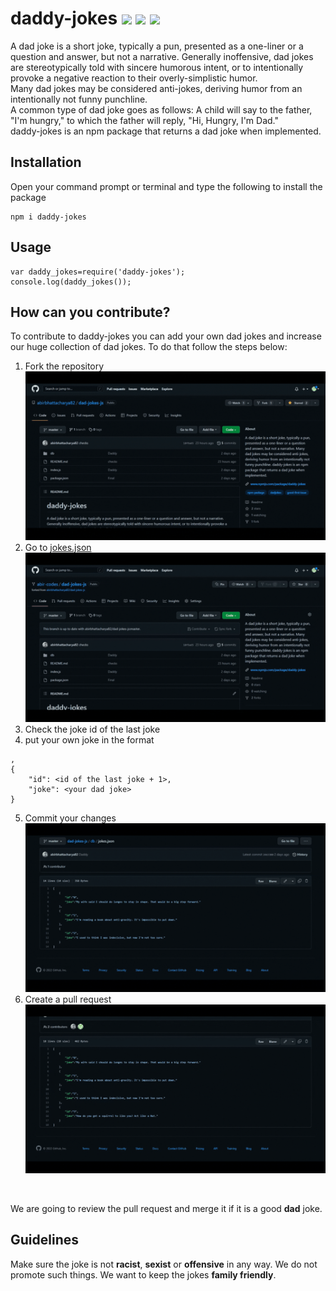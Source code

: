 # daddy-jokes [![](https://img.shields.io/badge/-npm-red)](https://www.npmjs.com/package/daddy-jokes) ![](https://img.shields.io/github/forks/abirbhattacharya82/dad-jokes-js) ![](https://img.shields.io/github/stars/abirbhattacharya82/dad-jokes-js)

A dad joke is a short joke, typically a pun, presented as a one-liner or a question and answer, but not a narrative. Generally inoffensive, dad jokes are stereotypically told with sincere humorous intent, or to intentionally provoke a negative reaction to their overly-simplistic humor.
<br>
Many dad jokes may be considered anti-jokes, deriving humor from an intentionally not funny punchline.
<br>
A common type of dad joke goes as follows: A child will say to the father, "I'm hungry," to which the father will reply, "Hi, Hungry, I'm Dad."
<br>
daddy-jokes is an npm package that returns a dad joke when implemented.

## Installation
Open your command prompt or terminal and type the following to install the package
```
npm i daddy-jokes
```

## Usage
```
var daddy_jokes=require('daddy-jokes');
console.log(daddy_jokes());
```

## How can you contribute?
To contribute to daddy-jokes you can add your own dad jokes and increase our huge collection of dad jokes. To do that follow the steps below:
1. Fork the repository
![](src/1.gif)
2. Go to [jokes.json](db/jokes.json)
![](src/2.gif)
3. Check the joke id of the last joke
4. put your own joke in the format
```
,
{
    "id": <id of the last joke + 1>,
    "joke": <your dad joke>
}
```
5. Commit your changes
![](src/3.gif)
6. Create a pull request
![](src/4.gif)
<br>

We are going to review the pull request and merge it if it is a good __dad__ joke.

## Guidelines
Make sure the joke is not __racist__, __sexist__ or __offensive__ in any way. We do not promote such things. We want to keep the jokes __family friendly__.

